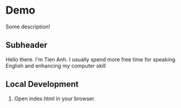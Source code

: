 # Demo

Some description!

## Subheader

Hello there. I'm Tien Anh. I usually spend more free time for speaking English and enhancing my computer skill

## Local Development

1. Open index.html in your browser.